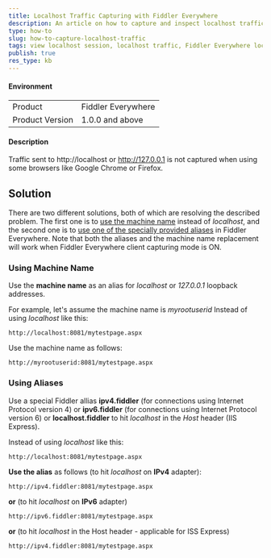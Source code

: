 ```yaml
---
title: Localhost Traffic Capturing with Fiddler Everywhere
description: An article on how to capture and inspect localhost traffic using Fiddler Everywhere
type: how-to
slug: how-to-capture-localhost-traffic
tags: view localhost session, localhost traffic, Fiddler Everywhere localhost, Fiddler Everywhere localhost aliases 
publish: true
res_type: kb
---
```


#### Environment

|   |   |
|---|---|
| Product  | Fiddler Everywhere  |
| Product Version | 1.0.0 and above  |

#### Description

Traffic sent to http://localhost or http://127.0.0.1 is not captured when using some browsers like Google Chrome or Firefox.

## Solution

There are two different solutions, both of which are resolving the described problem. The first one is to [use the machine name](#using-machine-name) instead of _localhost_, and the second one is to [use one of the specially provided aliases](@using-aliases) in Fiddler Everywhere. Note that both the aliases and the machine name replacement will work when Fiddler Everywhere client capturing mode is ON.

### Using Machine Name

Use the **machine name** as an alias for _localhost_ or _127.0.0.1_ loopback addresses.

For example, let's assume the machine name is _myrootuserid_
Instead of using _localhost_ like this:
```Shell
http://localhost:8081/mytestpage.aspx
```

Use the machine name as follows:
```Shell
http://myrootuserid:8081/mytestpage.aspx
```

### Using Aliases

Use a special Fiddler allias **ipv4.fiddler** (for connections using Internet Protocol version 4) or **ipv6.fiddler** (for connections using Internet Protocol version 6) or **localhost.fiddler** to hit _localhost_ in the _Host_ header (IIS Express).

Instead of using _localhost_ like this:
```Shell
http://localhost:8081/mytestpage.aspx
```

**Use the alias** as follows (to hit _localhost_ on **IPv4** adapter):
```Shell
http://ipv4.fiddler:8081/mytestpage.aspx
```

**or** (to hit _localhost_ on **IPv6** adapter)
```Shell
http://ipv6.fiddler:8081/mytestpage.aspx
```

**or** (to hit _localhost_ in the Host header - applicable for ISS Express)
```Shell
http://ipv4.fiddler:8081/mytestpage.aspx
```
